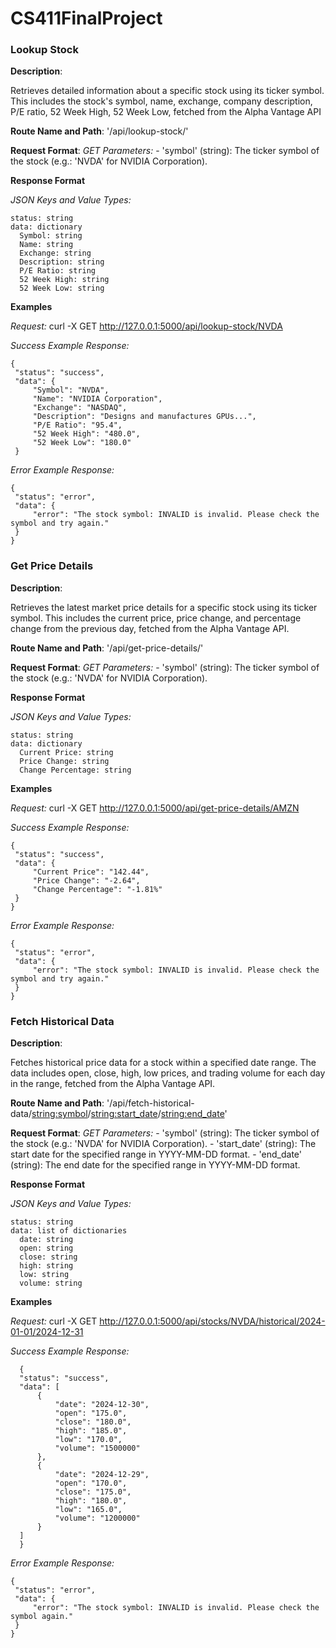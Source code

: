 # CS411FinalProject

### Lookup Stock

**Description**:

Retrieves detailed information about a specific stock using its ticker symbol. This includes the stock's symbol, name, exchange, company description, P/E ratio, 52 Week High, 52 Week Low, fetched from the Alpha Vantage API

**Route Name and Path**: '/api/lookup-stock/<symbol>'

**Request Format**: 
  *GET Parameters:* - 'symbol' (string): The ticker symbol of the stock (e.g.: 'NVDA' for NVIDIA Corporation).

**Response Format**

  *JSON Keys and Value Types:*

    status: string
    data: dictionary
      Symbol: string
      Name: string
      Exchange: string
      Description: string
      P/E Ratio: string
      52 Week High: string
      52 Week Low: string
  

**Examples**

  *Request:*
    curl -X GET http://127.0.0.1:5000/api/lookup-stock/NVDA
  

  *Success Example Response:*
   ```
   {
    "status": "success",
    "data": {
        "Symbol": "NVDA",
        "Name": "NVIDIA Corporation",
        "Exchange": "NASDAQ",
        "Description": "Designs and manufactures GPUs...",
        "P/E Ratio": "95.4",
        "52 Week High": "480.0",
        "52 Week Low": "180.0"
    }
 ```

        
  *Error Example Response:*
   ```
   {
    "status": "error",
    "data": {
        "error": "The stock symbol: INVALID is invalid. Please check the symbol and try again."
    }
   }
  ```

### Get Price Details

**Description**:

Retrieves the latest market price details for a specific stock using its ticker symbol. This includes the current price, price change, and percentage change from the previous day, fetched from the Alpha Vantage API.

**Route Name and Path**: '/api/get-price-details/<symbol>'

**Request Format**: 
  *GET Parameters:* - 'symbol' (string): The ticker symbol of the stock (e.g.: 'NVDA' for NVIDIA Corporation).

**Response Format**

  *JSON Keys and Value Types:*

    status: string
    data: dictionary
      Current Price: string  
      Price Change: string  
      Change Percentage: string  
      
**Examples**

  *Request:*
    curl -X GET http://127.0.0.1:5000/api/get-price-details/AMZN
  

  *Success Example Response:*
   ```
   {
    "status": "success",
    "data": {
        "Current Price": "142.44",
        "Price Change": "-2.64",
        "Change Percentage": "-1.81%"
    }
   }
   ```
        
  *Error Example Response:*
   ```
   {
    "status": "error",
    "data": {
        "error": "The stock symbol: INVALID is invalid. Please check the symbol and try again."
    }
   }
   ```

### Fetch Historical Data

**Description**:

Fetches historical price data for a stock within a specified date range. The data includes open, close, high, low prices, and trading volume for each day in the range, fetched from the Alpha Vantage API.

**Route Name and Path**: '/api/fetch-historical-data/<string:symbol>/<string:start_date>/<string:end_date>'

**Request Format**: 
  *GET Parameters:* - 'symbol' (string): The ticker symbol of the stock (e.g.: 'NVDA' for NVIDIA Corporation).
                    - 'start_date' (string): The start date for the specified range in YYYY-MM-DD format.
                    - 'end_date' (string): The end date for the specified range in YYYY-MM-DD format.
                 
**Response Format**

  *JSON Keys and Value Types:*

    status: string
    data: list of dictionaries
      date: string  
      open: string  
      close: string  
      high: string  
      low: string  
      volume: string  
      
**Examples**

  *Request:*
    curl -X GET http://127.0.0.1:5000/api/stocks/NVDA/historical/2024-01-01/2024-12-31
  
  *Success Example Response:*
  ```
    {
    "status": "success",
    "data": [
        {
            "date": "2024-12-30",
            "open": "175.0",
            "close": "180.0",
            "high": "185.0",
            "low": "170.0",
            "volume": "1500000"
        },
        {
            "date": "2024-12-29",
            "open": "170.0",
            "close": "175.0",
            "high": "180.0",
            "low": "165.0",
            "volume": "1200000"
        }
    ]
    }
  ```

        
  *Error Example Response:*
   ```
   {
    "status": "error",
    "data": {
        "error": "The stock symbol: INVALID is invalid. Please check the symbol again."
    }
   }
   ```

    

    


  
    






